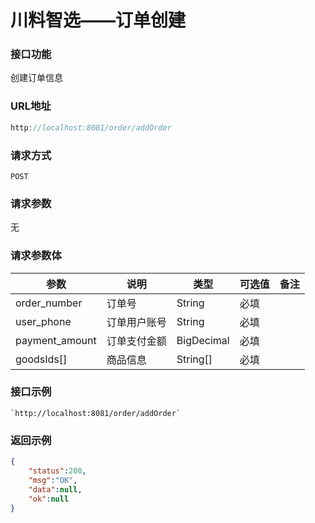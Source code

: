 # 川料智选——订单创建
### 接口功能

创建订单信息

### URL地址

```javascript
http://localhost:8081/order/addOrder
```

### 请求方式

`POST`

### 请求参数

无

### 请求参数体

| 参数      | 说明                               | 类型      | 可选值       | 备注    |
|---------- |---------------------------------- |---------- |------------- |-------- |
|order_number  | 订单号 | String | 必填 | |
|user_phone  | 订单用户账号 | String | 必填 | |
|payment_amount | 订单支付金额 | BigDecimal | 必填 | |
|goodsIds[] | 商品信息 | String[] | 必填 | |

### 接口示例

    `http://localhost:8081/order/addOrder`

### 返回示例

```json
{
    "status":200,
    "msg":"OK",
    "data":null,
    "ok":null
}
```

